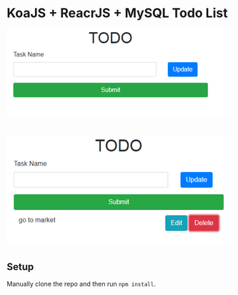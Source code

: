 # KoaJS + ReacrJS + MySQL Todo List

![ReacrJS Todo](../screenshots/react-todo.PNG)
#
![ReacrJS Todo](../screenshots/react-todo2.PNG)


## Setup

Manually clone the repo and then run `npm install`.